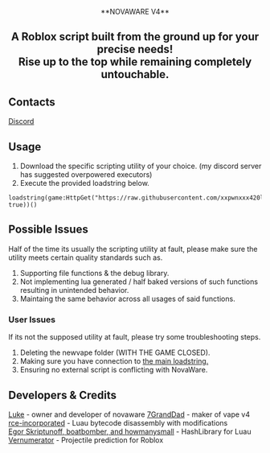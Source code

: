 <p align="center">
  **NOVAWARE V4**
</p>
<h2 align="center">
  A Roblox script built from the ground up for your precise needs!
  <br/>
  Rise up to the top while remaining completely untouchable.
</h2>

## Contacts
[Discord](https://discord.gg/6kyHUhUXVC)
## Usage
1. Download the specific scripting utility of your choice. (my discord server has suggested overpowered executors)
2. Execute the provided loadstring below.
```luau
loadstring(game:HttpGet("https://raw.githubusercontent.com/xxpwnxxx420lord/Novaware/main/NewMainScript.lua", true))()
```

## Possible Issues
Half of the time its usually the scripting utility at fault, please make sure the utility meets certain quality standards such as.
1. Supporting file functions & the debug library.
2. Not implementing lua generated / half baked versions of such functions resulting in unintended behavior.
3. Maintaing the same behavior across all usages of said functions.
### User Issues
If its not the supposed utility at fault, please try some troubleshooting steps.
1. Deleting the newvape folder (WITH THE GAME CLOSED).
2. Making sure you have connection to [the main loadstring.](https://raw.githubusercontent.com/xxpwnxxx420lord/Novaware/refs/heads/main/NewMainScript.lua)
3. Ensuring no external script is conflicting with NovaWare.

## Developers & Credits
[Luke](https://xxpwnxxx420lord) - owner and developer of novaware
[7GrandDad](https://github.com/7GrandDadPGN) - maker of vape v4
<br/>
[rce-incorporated](https://github.com/rce-incorporated/Fiu) - Luau bytecode disassembly with modifications
<br/>
[Egor Skriptunoff, boatbomber, and howmanysmall](https://devforum.roblox.com/t/open-source-hashlib/416732/1) - HashLibrary for Luau
<br/>
[Vernumerator](https://devforum.roblox.com/t/predict-projectile-ballistics-including-gravity-and-motion/1842434) - Projectile prediction for Roblox
